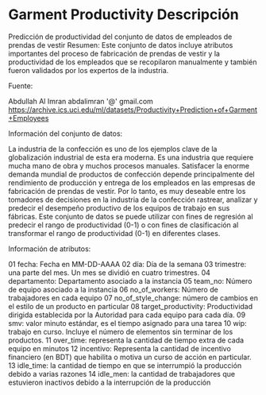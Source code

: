 # Garment Productivity Descripción
Predicción de productividad del conjunto de datos de empleados de prendas de vestir
Resumen: Este conjunto de datos incluye atributos importantes del proceso de fabricación de prendas de vestir y la productividad de los empleados que se recopilaron manualmente y también fueron validados por los expertos de la industria.

Fuente:

Abdullah Al Imran
abdalimran '@' gmail.com
https://archive.ics.uci.edu/ml/datasets/Productivity+Prediction+of+Garment+Employees


Información del conjunto de datos:

La industria de la confección es uno de los ejemplos clave de la globalización industrial de esta era moderna. Es una industria que requiere mucha mano de obra y muchos procesos manuales. Satisfacer la enorme demanda mundial de productos de confección depende principalmente del rendimiento de producción y entrega de los empleados en las empresas de fabricación de prendas de vestir. Por lo tanto, es muy deseable entre los tomadores de decisiones en la industria de la confección rastrear, analizar y predecir el desempeño productivo de los equipos de trabajo en sus fábricas. Este conjunto de datos se puede utilizar con fines de regresión al predecir el rango de productividad (0-1) o con fines de clasificación al transformar el rango de productividad (0-1) en diferentes clases.


Información de atributos:

01 fecha: Fecha en MM-DD-AAAA
02 día: Día de la semana
03 trimestre: una parte del mes. Un mes se dividió en cuatro trimestres.
04 departamento: Departamento asociado a la instancia
05 team_no: Número de equipo asociado a la instancia
06 no_of_workers: Número de trabajadores en cada equipo
07 no_of_style_change: número de cambios en el estilo de un producto en particular
08 target_productivity: Productividad dirigida establecida por la Autoridad para cada equipo para cada día.
09 smv: valor minuto estándar, es el tiempo asignado para una tarea
10 wip: trabajo en curso. Incluye el número de elementos sin terminar de los productos.
11 over_time: representa la cantidad de tiempo extra de cada equipo en minutos
12 incentivo: Representa la cantidad de incentivo financiero (en BDT) que habilita o motiva un curso de acción en particular.
13 idle_time: la cantidad de tiempo en que se interrumpió la producción debido a varias razones
14 idle_men: la cantidad de trabajadores que estuvieron inactivos debido a la interrupción de la producción
